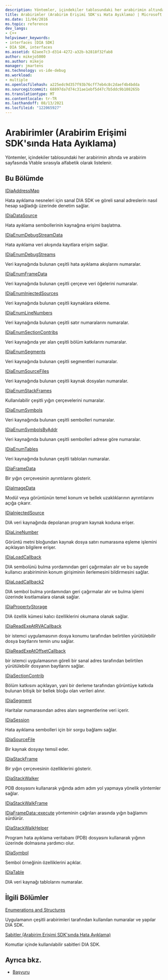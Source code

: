 ```yaml
---
description: Yöntemler, içindekiler tablosundaki her arabirimin altında ve arabirim sayfasında Vtable sırasıyla alfabetik olarak listelenir.
title: Arabirimler (Arabirim Erişimi SDK'sı Hata Ayıklama) | Microsoft Docs
ms.date: 11/04/2016
ms.topic: reference
dev_langs:
- C++
helpviewer_keywords:
- interfaces [DIA SDK]
- DIA SDK, interfaces
ms.assetid: 62aee7c3-d314-4272-a32b-b2818f32fab8
author: mikejo5000
ms.author: mikejo
manager: jmartens
ms.technology: vs-ide-debug
ms.workload:
- multiple
ms.openlocfilehash: a225edc9d357f93b76cff7eb4c8c2daef4b4bdda
ms.sourcegitcommit: 68897da7d74c31ae1ebf5d47c7b5ddc9b108265b
ms.translationtype: MT
ms.contentlocale: tr-TR
ms.lasthandoff: 08/13/2021
ms.locfileid: "122065927"
---
```

# <a name="interfaces-debug-interface-access-sdk"></a>Arabirimler (Arabirim Erişimi SDK'sında Hata Ayıklama)
Yöntemler, içindekiler tablosundaki her arabirimin altında ve arabirim sayfasında Vtable sırasıyla alfabetik olarak listelenir.

## <a name="in-this-section"></a>Bu Bölümde

[IDiaAddressMap](../../debugger/debug-interface-access/idiaaddressmap.md)

Hata ayıklama nesneleri için sanal DIA SDK ve göreli sanal adreslerin nasıl hesap sağladığı üzerinde denetim sağlar.

[IDiaDataSource](../../debugger/debug-interface-access/idiadatasource.md)

Hata ayıklama sembollerinin kaynağına erişimi başlatma.

[IDiaEnumDebugStreamData](../../debugger/debug-interface-access/idiaenumdebugstreamdata.md)

Hata ayıklama veri akışında kayıtlara erişim sağlar.

[IDiaEnumDebugStreams](../../debugger/debug-interface-access/idiaenumdebugstreams.md)

Veri kaynağında bulunan çeşitli hata ayıklama akışlarını numaralar.

[IDiaEnumFrameData](../../debugger/debug-interface-access/idiaenumframedata.md)

Veri kaynağında bulunan çeşitli çerçeve veri öğelerini numaralar.

[IDiaEnumInjectedSources](../../debugger/debug-interface-access/idiaenuminjectedsources.md)

Veri kaynağında bulunan çeşitli kaynaklara ekleme.

[IDiaEnumLineNumbers](../../debugger/debug-interface-access/idiaenumlinenumbers.md)

Veri kaynağında bulunan çeşitli satır numaralarını numaralar.

[IDiaEnumSectionContribs](../../debugger/debug-interface-access/idiaenumsectioncontribs.md)

Veri kaynağında yer alan çeşitli bölüm katkılarını numaralar.

[IDiaEnumSegments](../../debugger/debug-interface-access/idiaenumsegments.md)

Veri kaynağında bulunan çeşitli segmentleri numaralar.

[IDiaEnumSourceFiles](../../debugger/debug-interface-access/idiaenumsourcefiles.md)

Veri kaynağında bulunan çeşitli kaynak dosyaları numaralar.

[IDiaEnumStackFrames](../../debugger/debug-interface-access/idiaenumstackframes.md)

Kullanılabilir çeşitli yığın çerçevelerini numaralar.

[IDiaEnumSymbols](../../debugger/debug-interface-access/idiaenumsymbols.md)

Veri kaynağında bulunan çeşitli sembolleri numaralar.

[IDiaEnumSymbolsByAddr](../../debugger/debug-interface-access/idiaenumsymbolsbyaddr.md)

Veri kaynağında bulunan çeşitli sembolleri adrese göre numaralar.

[IDiaEnumTables](../../debugger/debug-interface-access/idiaenumtables.md)

Veri kaynağında bulunan çeşitli tabloları numaralar.

[IDiaFrameData](../../debugger/debug-interface-access/idiaframedata.md)

Bir yığın çerçevesinin ayrıntılarını gösterir.

[IDiaImageData](../../debugger/debug-interface-access/idiaimagedata.md)

Modül veya görüntünün temel konum ve bellek uzaklıklarının ayrıntılarını açığa çıkarır.

[IDiaInjectedSource](../../debugger/debug-interface-access/idiainjectedsource.md)

DIA veri kaynağında depolanan program kaynak koduna erişer.

[IDiaLineNumber](../../debugger/debug-interface-access/idialinenumber.md)

Görüntü metni bloğundan kaynak dosya satırı numarasına eşleme işlemini açıklayan bilgilere erişer.

[IDiaLoadCallback](../../debugger/debug-interface-access/idialoadcallback.md)

DIA sembolünü bulma yordamından geri çağırmaları alır ve bu sayede kullanıcı arabiriminin konum girişiminin ilerlemesini bildirmesini sağlar.

[IDiaLoadCallback2](../../debugger/debug-interface-access/idialoadcallback2.md)

DIA sembol bulma yordamından geri çağırmalar alır ve bulma işlemi üzerinde kısıtlamalara olanak sağlar.

[IDiaPropertyStorage](../../debugger/debug-interface-access/idiapropertystorage.md)

DIA özellik kümesi kalıcı özelliklerini okumana olanak sağlar.

[IDiaReadExeAtRVACallback](../../debugger/debug-interface-access/idiareadexeatrvacallback.md)

bir istemci uygulamasının dosya konumu tarafından belirtilen yürütülebilir dosya baytlarını temin unu sağlar.

[IDiaReadExeAtOffsetCallback](../../debugger/debug-interface-access/idiareadexeatoffsetcallback.md)

bir istemci uygulamasının göreli bir sanal adres tarafından belirtilen yürütülebilir dosyanın baytlarını sağlar.

[IDiaSectionContrib](../../debugger/debug-interface-access/idiasectioncontrib.md)

Bölüm katkısını açıklayan, yani bir derleme tarafından görüntüye katkıda bulunan bitişik bir bellek bloğu olan verileri alınır.

[IDiaSegment](../../debugger/debug-interface-access/idiasegment.md)

Haritalar numarasından adres alanı segmentlerine veri içerir.

[IDiaSession](../../debugger/debug-interface-access/idiasession.md)

Hata ayıklama sembolleri için bir sorgu bağlamı sağlar.

[IDiaSourceFile](../../debugger/debug-interface-access/idiasourcefile.md)

Bir kaynak dosyayı temsil eder.

[IDiaStackFrame](../../debugger/debug-interface-access/idiastackframe.md)

Bir yığın çerçevesinin özelliklerini gösterir.

[IDiaStackWalker](../../debugger/debug-interface-access/idiastackwalker.md)

PDB dosyasını kullanarak yığında adım adım yol yapmaya yönelik yöntemler sağlar.

[IDiaStackWalkFrame](../../debugger/debug-interface-access/idiastackwalkframe.md)

[IDiaFrameData::execute](../../debugger/debug-interface-access/idiaframedata-execute.md) yönteminin çağrıları arasında yığın bağlamını sürdürür.

[IDiaStackWalkHelper](../../debugger/debug-interface-access/idiastackwalkhelper.md)

Program hata ayıklama veritabanı (PDB) dosyasını kullanarak yığının üzerinde dolmasına yardımcı olur.

[IDiaSymbol](../../debugger/debug-interface-access/idiasymbol.md)

Sembol örneğinin özelliklerini açıklar.

[IDiaTable](../../debugger/debug-interface-access/idiatable.md)

DIA veri kaynağı tablolarını numaralar.

## <a name="related-sections"></a>İlgili Bölümler
[Enumerations and Structures](../../debugger/debug-interface-access/enumerations-and-structures.md)

Uygulamanın çeşitli arabirimleri tarafından kullanılan numaralar ve yapılar DIA SDK.

[Sabitler (Arabirim Erişimi SDK'sında Hata Ayıklama)](../../debugger/debug-interface-access/constants-debug-interface-access-sdk.md)

Komutlar içinde kullanılabilir sabitleri DIA SDK.

## <a name="see-also"></a>Ayrıca bkz.

- [Başvuru](../../debugger/debug-interface-access/debug-interface-access-sdk-reference.md)
